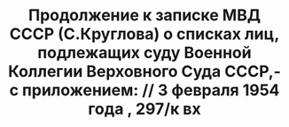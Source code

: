 ---
title: 'Продолжение к записке МВД СССР (С.Круглова) о списках лиц, подлежащих суду
  Военной Коллегии Верховного Суда СССР,- с приложением: // 3 февраля 1954 года ,
  297/к вх'
description: РГАСПИ, ф.17, т.3, оп.171, дело 411, лист -2
images:
- /disk/pictures/v03/17-171-411_op_3.jpg
- /disk/pictures/v03/17-171-411_op_2.jpg
- /disk/pictures/v03/17-171-411_op_1.jpg
---